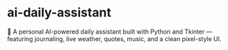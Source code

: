 # ai-daily-assistant
🌟 A personal AI-powered daily assistant built with Python and Tkinter — featuring journaling, live weather, quotes, music, and a clean pixel-style UI.
